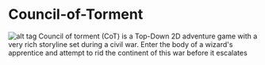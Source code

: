 Council-of-Torment
==================
![alt tag](https://github.com/octavus/Council-of-Torment/blob/master/Content/Textures/text_logo.png)
Council of torment (CoT) is a Top-Down 2D adventure game with a very rich storyline set during a civil war. Enter the body of a wizard's apprentice and attempt to rid the continent of this war before it escalates
